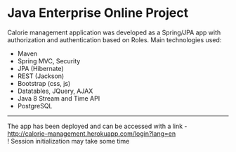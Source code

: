 Java Enterprise Online Project 
 ===============================
 
 Calorie management application was developed as a Spring/JPA app with authorization and authentication based on Roles. 
 Main technologies used:
 - Maven
 - Spring MVC, Security
 - JPA (Hibernate)
 - REST (Jackson)
 - Bootstrap (css, js)
 - Datatables, JQuery, AJAX
 - Java 8 Stream and Time API
 - PostgreSQL
 ---------------------------------
 The app has been deployed and can be accessed with a link - http://calorie-management.herokuapp.com/login?lang=en  
 ! Session initialization may take some time
